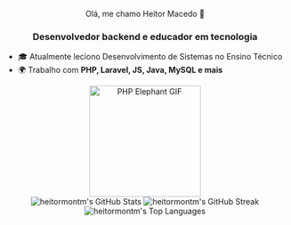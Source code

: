 <p align="center">Olá, me chamo Heitor Macedo 👋</p>
<h3 align="center">Desenvolvedor backend e educador em tecnologia</h3>




- 🎓 Atualmente leciono Desenvolvimento de Sistemas no Ensino Técnico
- 🌍 Trabalho com **PHP, Laravel, JS, Java, MySQL e mais**

<div align="center">
  <img src="https://i.imgur.com/3hlN7XG.gif" width="200" alt="PHP Elephant GIF" />
</div>



<div align="center">

  <img src="https://github-readme-stats.vercel.app/api?username=heitormontm&theme=tokyonight&show_icons=true&hide_border=true&count_private=true" alt="heitormontm's GitHub Stats" />

  <img src="https://github-readme-streak-stats.herokuapp.com/?user=heitormontm&theme=tokyonight&hide_border=true" alt="heitormontm's GitHub Streak" />

  <img src="https://github-readme-stats.vercel.app/api/top-langs/?username=heitormontm&theme=tokyonight&show_icons=true&hide_border=true&layout=compact" alt="heitormontm's Top Languages" />

</div>


